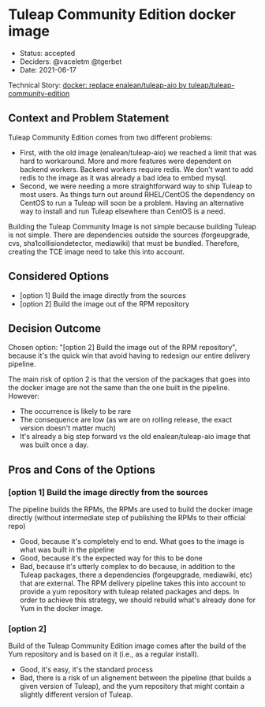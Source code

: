 # Tuleap Community Edition docker image

* Status: accepted
* Deciders: @vaceletm @tgerbet
* Date: 2021-06-17

Technical Story: [docker: replace enalean/tuleap-aio by tuleap/tuleap-community-edition](https://tuleap.net/plugins/tracker/?aid=21334)

## Context and Problem Statement

Tuleap Community Edition comes from two different problems:
* First, with the old image (enalean/tuleap-aio) we reached a limit that was hard to workaround. More and more features
  were dependent on backend workers. Backend workers require redis. We don't want to add redis to the image as it was
  already a bad idea to embed mysql.
* Second, we were needing a more straightforward way to ship Tuleap to most users. As things turn out around RHEL/CentOS
  the dependency on CentOS to run a Tuleap will soon be a problem. Having an alternative way to install and run Tuleap
  elsewhere than CentOS is a need.

Building the Tuleap Community Image is not simple because building Tuleap is not simple. There are dependencies outside
the sources (forgeupgrade, cvs, sha1collisiondetector, mediawiki) that must be bundled. Therefore, creating the TCE
image need to take this into account.

## Considered Options

* [option 1] Build the image directly from the sources
* [option 2] Build the image out of the RPM repository

## Decision Outcome

Chosen option: "[option 2] Build the image out of the RPM repository", because it's the quick win that avoid having to
redesign our entire delivery pipeline.

The main risk of option 2 is that the version of the packages that goes into the docker image are not the same than the
one built in the pipeline. However:
* The occurrence is likely to be rare
* The consequence are low (as we are on rolling release, the exact version doesn't matter much)
* It's already a big step forward vs the old enalean/tuleap-aio image that was built once a day.

## Pros and Cons of the Options <!-- optional -->

### [option 1]  Build the image directly from the sources

The pipeline builds the RPMs, the RPMs are used to build the docker image directly (without intermediate step of publishing
the RPMs to their official repo)

* Good, because it's completely end to end. What goes to the image is what was built in the pipeline
* Good, because it's the expected way for this to be done
* Bad, because it's utterly complex to do because, in addition to the Tuleap packages, there a dependencies (forgeupgrade,
  mediawiki, etc) that are external. The RPM delivery pipeline takes this into account to provide a yum repository with
  tuleap related packages and deps. In order to achieve this strategy, we should rebuild what's already done for Yum
  in the docker image.

### [option 2]

Build of the Tuleap Community Edition image comes after the build of the Yum repository and is based on it (i.e., as a regular install).

* Good, it's easy, it's the standard process
* Bad, there is a risk of un alignement between the pipeline (that builds a given version of Tuleap), and the yum repository that might
  contain a slightly different version of Tuleap.
